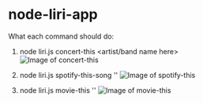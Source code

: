 # node-liri-app


What each command should do:

  1. node liri.js concert-this <artist/band name here>
    ![Image of concert-this](https://ibb.co/12nynPV)

  2. node liri.js spotify-this-song '<song name here>'
    ![Image of spotify-this](https://ibb.co/T0gKrrC)
  
  3. node liri.js movie-this '<movie name here>'
    ![Image of movie-this](https://ibb.co/c2S6pfW)


